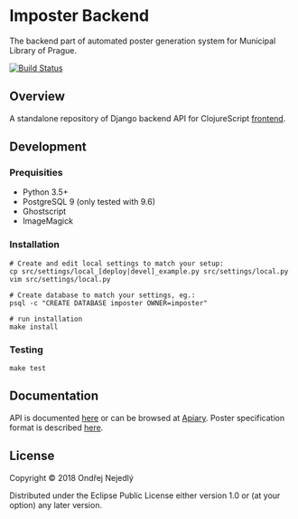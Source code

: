 # Imposter Backend

The backend part of automated poster generation system for 
Municipal Library of Prague.

[![Build Status](https://travis-ci.org/jsmesami/imposter-backend.svg?branch=master)](https://travis-ci.org/jsmesami/imposter-backend)

## Overview

A standalone repository of Django backend API for ClojureScript
[frontend](https://github.com/jsmesami/imposter-frontend). 

## Development

### Prequisities

* Python 3.5+
* PostgreSQL 9 (only tested with 9.6)
* Ghostscript
* ImageMagick

### Installation

    # Create and edit local settings to match your setup:
    cp src/settings/local_[deploy|devel]_example.py src/settings/local.py
    vim src/settings/local.py
    
    # Create database to match your settings, eg.:
    psql -c "CREATE DATABASE imposter OWNER=imposter"
    
    # run installation
    make install

### Testing

    make test

## Documentation

API is documented [here](API.apib) or can be browsed at [Apiary](https://imposterapi.docs.apiary.io/).
Poster specification format is described [here](SPEC.md).

## License

Copyright © 2018 Ondřej Nejedlý

Distributed under the Eclipse Public License either version 1.0 or 
(at your option) any later version.
